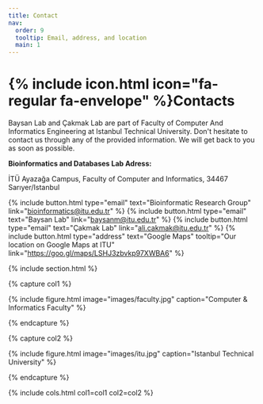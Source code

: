 ```yaml
---
title: Contact
nav:
  order: 9
  tooltip: Email, address, and location
  main: 1
---
```


# {% include icon.html icon="fa-regular fa-envelope" %}Contacts

Baysan Lab and Çakmak Lab are part of Faculty of Computer And Informatics Engineering at Istanbul Technical University. Don't hesitate to contact us through any of the provided information. We will get back to you as soon as possible.

**Bioinformatics and Databases Lab Adress:**

İTÜ Ayazağa Campus, Faculty of Computer and Informatics, 34467 Sarıyer/Istanbul

{%
  include button.html
  type="email"
  text="Bioinformatic Research Group"
  link="bioinformatics@itu.edu.tr"
%}
{%
  include button.html
  type="email"
  text="Baysan Lab"
  link="baysanm@itu.edu.tr"
%}
{%
  include button.html
  type="email"
  text="Çakmak Lab"
  link="ali.cakmak@itu.edu.tr"
%}
{%
  include button.html
  type="address"
  text="Google Maps"
  tooltip="Our location on Google Maps at ITU"
  link="https://goo.gl/maps/LSHJ3zbvkp97XWBA6"
%}

{% include section.html %}

{% capture col1 %}

{%
  include figure.html
  image="images/faculty.jpg"
  caption="Computer & Informatics Faculty"
%}

{% endcapture %}

{% capture col2 %}

{%
  include figure.html
  image="images/itu.jpg"
  caption="Istanbul Technical University"
%}

{% endcapture %}

{% include cols.html col1=col1 col2=col2 %}

